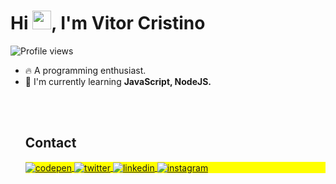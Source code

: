 <h1 align="left">Hi <img src="https://raw.githubusercontent.com/kaueMarques/kaueMarques/master/hi.gif" height="30px">, I'm Vitor Cristino</h1>
<p align="left"> <img src="https://komarev.com/ghpvc/?username=vitorcristino&color=blue" alt="Profile views" /> </p>

- 🔥  A programming enthusiast.
- 🔭  I'm currently learning **JavaScript, NodeJS.**
  <!--

<br><br>

## 🛠 &nbsp;Tech Stack

![JavaScript](https://img.shields.io/badge/-JavaScript-05122A?style=flat&logo=javascript)&nbsp;
![Node.js](https://img.shields.io/badge/-Node.js-05122A?style=flat&logo=node.js)&nbsp;
![HTML](https://img.shields.io/badge/-HTML-05122A?style=flat&logo=HTML5)&nbsp;
![CSS](https://img.shields.io/badge/-CSS-05122A?style=flat&logo=CSS3&logoColor=1572B6)&nbsp;
![React](https://img.shields.io/badge/-React-05122A?style=flat&logo=react)&nbsp;
![Git](https://img.shields.io/badge/-Git-05122A?style=flat&logo=git)&nbsp;
![GitHub](https://img.shields.io/badge/-GitHub-05122A?style=flat&logo=github)&nbsp;
![Markdown](https://img.shields.io/badge/-Markdown-05122A?style=flat&logo=markdown)&nbsp;
![Visual Studio Code](https://img.shields.io/badge/-Visual%20Studio%20Code-05122A?style=flat&logo=visual-studio-code&logoColor=007ACC)&nbsp;
![PostgreSQL](https://img.shields.io/badge/-PostgreSQL-05122A?style=flat&logo=postgresql)&nbsp;
![SQLite](https://img.shields.io/badge/-SQLite-05122A?style=flat&logo=sqlite)&nbsp;

<br><br>

## ⚙️ &nbsp;GitHub Analytics

<p align="left">
<img width="530em" src="https://github-readme-stats.vercel.app/api?username=vitorcristino&show_icons=true&theme=vision-friendly-dark" alt="maykbrito's stats"/>
<img width="530em" src="https://github-readme-stats.vercel.app/api/top-langs/?username=vitorcristino&layout=compact&theme=vision-friendly-dark" alt="maykbrito's most languages"/>
</p>
-->

<br><br>

## Contact

<p align="left" style="background:yellow">
<a href="https://codepen.io/vitorcristino" target="_blank">
  <img align="center" src="https://img.shields.io/badge/-vitorcristino-05122A?style=flat&logo=codepen" alt="codepen"/>
</a>
<a href="https://twitter.com/vitucristino" target="_blank">
  <img align="center" src="https://img.shields.io/badge/-vitucristino-05122A?style=flat&logo=twitter" alt="twitter"/>  
</a>
<a href="https://www.linkedin.com/in/vitorcristino/" target="_blank">
  <img align="center" src="https://img.shields.io/badge/-vitorcristino-05122A?style=flat&logo=linkedin" alt="linkedin"/>
</a>
<a href="https://instagram.com/vitorcristino" target="_blank">
 <img align="center" src="https://img.shields.io/badge/-vitorcristino-05122A?style=flat&logo=instagram" alt="instagram"/>
</a>
</p>

<!--
